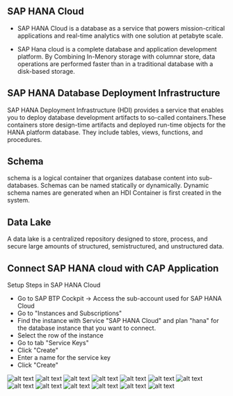 ## SAP HANA Cloud

- SAP HANA Cloud is a database as a service that powers mission-critical applications and real-time analytics with one solution at petabyte scale.

-  SAP Hana cloud is a complete database and application development platform. By Combining In-Menory storage with columnar store, data operations are performed faster than in a traditional database with a disk-based storage.

## SAP HANA Database Deployment Infrastructure
SAP HANA Deployment Infrastructure (HDI) provides a service that enables you to deploy database development artifacts to so-called containers.These containers store design-time artifacts and deployed run-time objects for the HANA platform database. They include tables, views, functions, and procedures.

## Schema
schema is a logical container that organizes database content into sub-databases.
Schemas can be named statically or dynamically. Dynamic schema names are generated when an HDI Container is first created in the system. 

## Data Lake
A data lake is a centralized repository designed to store, process, and secure large amounts of structured, semistructured, and unstructured data.

## Connect SAP HANA cloud with CAP Application
  Setup Steps in SAP HANA Cloud
- Go to SAP BTP Cockpit → Access the sub-account used for SAP HANA Cloud
- Go to "Instances and Subscriptions"
- Find the instance with Service "SAP HANA Cloud" and plan "hana" for the database instance that you want to connect.
- Select the row of the instance
- Go to tab "Service Keys"
- Click "Create"
- Enter a name for the service key
- Click "Create"

![alt text](../images/assets/I1.png)
![alt text](../images/assets/I2.png) 
![alt text](../images/assets/I3.png)
![alt text](../images/assets/I4.png) 
![alt text](../images/assets/IMG1.png)
![alt text](../images/assets/I5.png) 
![alt text](../images/assets/I6.png) 
![alt text](../images/assets/IMG2.png) 
![alt text](../images/assets/IMG3.png) 
![alt text](../images/assets/IMG4.png) 
![alt text](../images/assets/IMG5.png) 
![alt text](../images/assets/IMG6.png) 
![alt text](../images/assets/IMG7.png)



